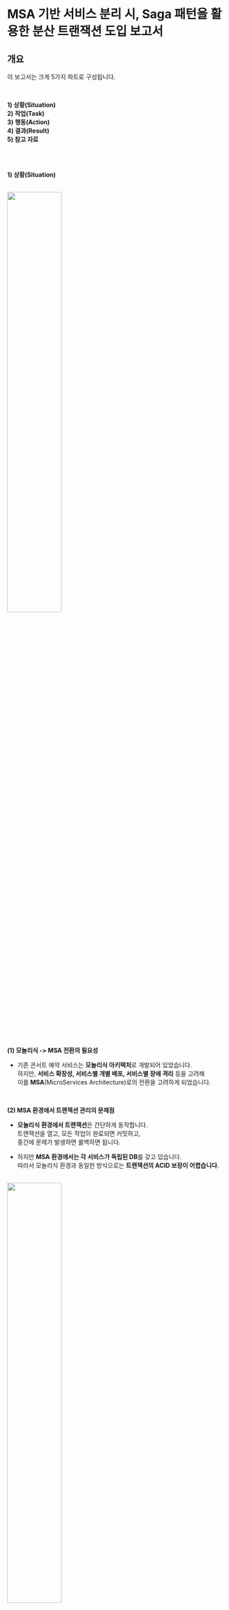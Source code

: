 
# MSA 기반 서비스 분리 시, Saga 패턴을 활용한 분산 트랜잭션 도입 보고서 

## 개요

이 보고서는 크게 5가지 파트로 구성됩니다.

<br> 
  
**1) 상황(Situation)** <br>
**2) 작업(Task)** <br>
**3) 행동(Action)** <br>
**4) 결과(Result)** <br>
**5) 참고 자료** <br> 


<br> 
<br>


**1) 상황(Situation)** <br>

<br> 

<img src="https://github.com/user-attachments/assets/2e7b71e7-cbee-4306-ba58-84d144972884" width="50%" />


<br> 
<br> 

**(1) 모놀리식 -> MSA 전환의 필요성**

- 기존 콘서트 예약 서비스는 **모놀리식 아키텍처**로 개발되어 있었습니다. <br>
  하지만, **서비스 확장성, 서비스별 개별 배포, 서비스별 장애 격리** 등을 고려해 <br>
  이를 **MSA**(MicroServices Architecture)로의 전환을 고려하게 되었습니다.

<br> 

**(2) MSA 환경에서 트랜잭션 관리의 문제점**

- **모놀리식 환경에서 트랜잭션**은 간단하게 동작합니다. <br>
  트랜잭션을 열고, 모든 작업이 완료되면 커밋하고, <br> 
  중간에 문제가 발생하면 롤백하면 됩니다. <br>
    
- 하지만 **MSA 환경에서는 각 서비스가 독립된 DB**를 갖고 있습니다. <br>
  따라서 모놀리식 환경과 동일한 방식으로는 **트랜잭션의 ACID 보장이 어렵습니다**. <br>

<br> 

<img src="https://github.com/user-attachments/assets/c02770cb-93c7-42c6-9cf8-4bdc486e6c08" width="50%" />

- 예를 들어, MSA 환경에서 **예약- 멤버 잔액 차감 - 결제**가 순차적으로 일어나야 하는 MSA 환경에서 <br>
  결제 과정에서 에러가 발생하면 결제 DB의 트랜잭션만 롤백되는 것이 아니라 <br>
  이전 단계인 **예약 및 멤버 잔액 차감의 트랜잭션도 모두 롤백**되어야 합니다. <br>

- 따라서, MSA 환경으로 전환하려면 **분산 트랜잭션 관리가 필요**하며, <br>
  이를 통해 여러 개의 분산 트랜잭션을 하나처럼 관리하고, ACID 보장을 유지해야 했습니다. <br>  



<br> 
<br> 


**2) 작업(Task)** <br>

- MSA 환경에서 분산 트랜잭션을 관리하는 대표적인 방법은 2가지가 있습니다. <br> 
  그것은 **2PC(Two-Phase Commit) 방식과 Saga 패턴**입니다. <br>
  각각의 특징을 학습하고, 장단점을 비교해봤습니다. <br>

<br> 

**(1) 2PC(Two-Phase Commit)** <br> 

- **Two-Phase Commit**은 분산 트랜잭션을 처리하는데 사용되는 프로토콜로, <br>
  트랜잭션의 **성공** 또는 **실패**를 결정하는 **코디네이터**가 존재하는 접근 방식입니다. <br>
  이 프로토콜은 **두 단계**로 나눠져 있으며, 각 단계에서 코디네이터가 중요한 역할을 합니다. 

<br> 

**(1-1) 투표 단계(Voting Phase)** <br> 
<br> 
<img src="https://github.com/user-attachments/assets/9b559a3c-1bd5-4fbd-a7d5-d78be3e5c1b3" alt="Image 1" width="50%">

- 코디네이터는 각 트랜잭션 참가자에게 **커밋 가능 여부**를 질의합니다. <br>
- 각 참가자는 자신이 처리한 트랜잭션의 상태를 점검한 후, <br>
  커밋할 수 있으면 Yes를, 그렇지 않으면 No를 응답합니다. <br>

<br> 
 
**(1-2) 커밋 단계(Commit Phase)** <br> 
<br>
<img src="https://github.com/user-attachments/assets/9a14741f-fd6a-408d-aefd-11f7351da2df" alt="Image 2" width="50%">

- 만약 모든 참가자가 **트랜잭션 커밋 가능**하다고 응답했을 경우에 <br>
  **코디네이터**는 커밋 요청을 보내, 트랜잭션을 **성공적으로 완료**합니다. <br>

- 하지만 **단 하나의 서비스**라도, **트랜잭션 커밋 불가**하다고 응답하거나, 트랜잭션 도중 **에러가 발생**하면, <br>
  코디네이터는 **롤백 요청**을 보내고, **트랜잭션을 전체 실패로 처리**하여 **모든 참가자가 롤백**하도록 합니다. <br> 


<br> 

**(1-3) 결론** <br> 

- **2PC 방식**의 **장점과 단점**은 아래와 같습니다.

| 항목   | 내용                                                                 |
|--------|----------------------------------------------------------------------|
| 장점   | 트랜잭션의 원자성(All or nothing)을 보장합니다. |
|        | 데이터 일관성을 보장합니다.                                           |
| 단점   | 2PC는 코디네이터에 의존적이어서, 코디네이터 장애 시 모든 트랜잭션 작업이 중단됩니다. |
|        | 2PC는 참여자가 많아질수록 복잡도가 증가합니다.                         |
|        | 2PC는 블로킹 방식으로 동작하므로, 참여자 중 하나가 응답을 하지 않으면 전체 트랜잭션이 블로킹됩니다. |
|        | NoSQL 등 일부 DBMS가 지원하지 않으면 사용할 수 없습니다.                   |

- 결론적으로, 2PC 방식은 **높은 일관성**을 제공하지만, 그 대가로 **낮은 가용성**과 **낮은 확장성**을 가진 방식입니다.


<br> 


#### (2) Saga 패턴 <br> 
<br>
<table>
  <tr>
    <td><img src="https://github.com/user-attachments/assets/4215561b-5c6f-404d-afc2-08c9ee783af0" alt="Image 1" width="800"></td>
    <td><img src="https://github.com/user-attachments/assets/c686d098-26b5-4ea2-a428-d2afc5d89634" alt="Image 2" width="800"></td>
  </tr>
</table>


- Saga 패턴은 2PC와 달리 각 서비스가 **작은 로컬 트랜잭션**을 실행하면서 진행됩니다. <br> 
  특정 단계에서 실패하면 이전에 커밋된 트랜잭션들에게 **보상 트랜잭션**을 보내 롤백합니다. <br> 

- Saga 패턴의 특징은 '**최종 일관성**(Eventual Consistency)을 보장한다는 점입니다. <br> 
  이는 2PC가 제공하는 '**강력한 일관성**(Strong Consistency)'과 차이를 보입니다. <br> 
  최종 일관성은 시스템이 결과적으로 일관성을 맞추는 모델로, 즉시 일관성을 요구하지 않고, <br>
  점진적으로 일관된 상태로 수렴하는 방식입니다. <br> 

- Saga 패턴은 크게 **코레오그래피 방식**과 **오케스트레이션 방식**이 존재합니다. <br>
  각각에 대해 살펴보고 **콘서트 예약 서비스를 기준으로 도식화**해보겠습니다. <br>


<br> 


#### (2-1) 코레오그래피(Choreography) 방식

<br> 

![hello drawio](https://github.com/user-attachments/assets/9c1fba82-7327-4423-adbf-1511ca2f5258)


#### (2-2) 오케스트레이션(Orchestration) 방식

<br>

![hello drawio (1)](https://github.com/user-attachments/assets/45afa4db-4e1f-453b-967c-68eba7754f94)




